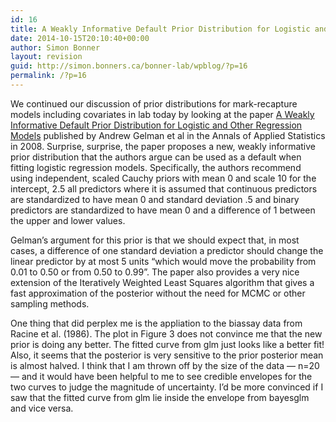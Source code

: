 ```yaml
---
id: 16
title: A Weakly Informative Default Prior Distribution for Logistic and Other Regression Models
date: 2014-10-15T20:10:40+00:00
author: Simon Bonner
layout: revision
guid: http://simon.bonners.ca/bonner-lab/wpblog/?p=16
permalink: /?p=16
---
```

We continued our discussion of prior distributions for mark-recapture models including covariates in lab today by looking at the paper <a href="http://projecteuclid.org/euclid.aoas/1231424214" target="_blank">A Weakly Informative Default Prior Distribution for Logistic and Other Regression Models</a> published by Andrew Gelman et al in the Annals of Applied Statistics in 2008. Surprise, surprise, the paper proposes a new, weakly informative prior distribution that the authors argue can be used as a default when fitting logistic regression models. Specifically, the authors recommend using independent, scaled Cauchy priors with mean 0 and scale 10 for the intercept, 2.5 all predictors where it is assumed that continuous predictors are standardized to have mean 0 and standard deviation .5 and binary predictors are standardized to have mean 0 and a difference of 1 between the upper and lower values.

Gelman&#8217;s argument for this prior is that we should expect that, in most cases, a difference of one standard deviation a predictor should change the linear predictor by at most 5 units &#8220;which would move the probability from 0.01 to 0.50 or from 0.50 to 0.99&#8221;. The paper also provides a very nice extension of the Iteratively Weighted Least Squares algorithm that gives a fast approximation of the posterior without the need for MCMC or other sampling methods.

One thing that did perplex me is the appliation to the biassay data from Racine et al. (1986). The plot in Figure 3 does not convince me that the new prior is doing any better. The fitted curve from glm just looks like a better fit! Also, it seems that the posterior is very sensitive to the prior posterior mean is almost halved. I think that I am thrown off by the size of the data &#8212; n=20 &#8212; and it would have been helpful to me to see credible envelopes for the two curves to judge the magnitude of uncertainty. I&#8217;d be more convinced if I saw that the fitted curve from glm lie inside the envelope from bayesglm and vice versa.

&nbsp;